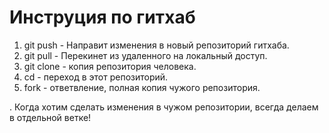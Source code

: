 # Инструция по гитхаб

1. git push - Направит изменения в новый репозиторий гитхаба.
2. git pull - Перекинет из удаленного на локальный доступ.
3. git clone - копия репозитория человека.
4. cd - переход в этот репозиторий.
5. fork - ответвление, полная копия чужого репозитория.

. Когда хотим сделать изменения в чужом репозитории, всегда делаем в отдельной ветке!